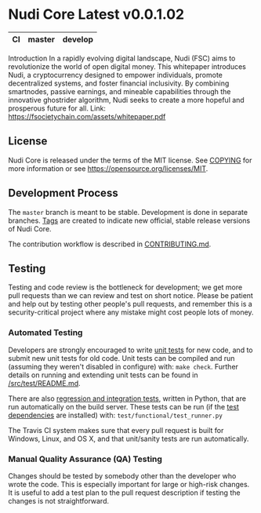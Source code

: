 Nudi Core Latest v0.0.1.02
===========================

|CI|master|develop|
|-|-|-|

Introduction
In a rapidly evolving digital landscape, Nudi (FSC) aims to revolutionize the world of
open digital money. This whitepaper introduces Nudi, a cryptocurrency designed to
empower individuals, promote decentralized systems, and foster financial inclusivity. By
combining smartnodes, passive earnings, and mineable capabilities through the innovative
ghostrider algorithm, Nudi seeks to create a more hopeful and prosperous future for all.
Link: https://fsocietychain.com/assets/whitepaper.pdf


License
-------

Nudi Core is released under the terms of the MIT license. See [COPYING](COPYING) for more
information or see https://opensource.org/licenses/MIT.

Development Process
-------------------

The `master` branch is meant to be stable. Development is done in separate branches.
[Tags](https://github.com/fsocietychain/fsociety/tags) are created to indicate new official,
stable release versions of Nudi Core.

The contribution workflow is described in [CONTRIBUTING.md](CONTRIBUTING.md).

Testing
-------

Testing and code review is the bottleneck for development; we get more pull
requests than we can review and test on short notice. Please be patient and help out by testing
other people's pull requests, and remember this is a security-critical project where any mistake might cost people
lots of money.

### Automated Testing

Developers are strongly encouraged to write [unit tests](src/test/README.md) for new code, and to
submit new unit tests for old code. Unit tests can be compiled and run
(assuming they weren't disabled in configure) with: `make check`. Further details on running
and extending unit tests can be found in [/src/test/README.md](/src/test/README.md).

There are also [regression and integration tests](/test), written
in Python, that are run automatically on the build server.
These tests can be run (if the [test dependencies](/test) are installed) with: `test/functional/test_runner.py`

The Travis CI system makes sure that every pull request is built for Windows, Linux, and OS X, and that unit/sanity tests are run automatically.

### Manual Quality Assurance (QA) Testing

Changes should be tested by somebody other than the developer who wrote the
code. This is especially important for large or high-risk changes. It is useful
to add a test plan to the pull request description if testing the changes is
not straightforward.
